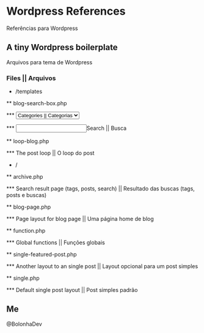 # Wordpress References
Referências para Wordpress

## A tiny Wordpress boilerplate
Arquivos para tema de Wordpress

### Files || Arquivos

* /templates

** blog-search-box.php

*** <select><option>Categories || Categorias
  
*** <input>Search || Busca

** loop-blog.php

*** The post loop || O loop do post

* /

** archive.php

*** Search result page (tags, posts, search) || Resultado das buscas (tags, posts e buscas)

** blog-page.php

*** Page layout for blog page || Uma página home de blog 

** function.php

*** Global functions || Funções globais

** single-featured-post.php

*** Another layout to an single post || Layout opcional para um post simples

** single.php

*** Default single post layout || Post simples padrão


## Me

@BolonhaDev
